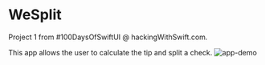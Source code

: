 # WeSplit
Project 1 from #100DaysOfSwiftUI @ hackingWithSwift.com.

This app allows the user to calculate the tip and split a check.
![app-demo](https://user-images.githubusercontent.com/28959624/137837351-d163f48b-af52-4bfa-b2e9-f88983c052d7.gif)


